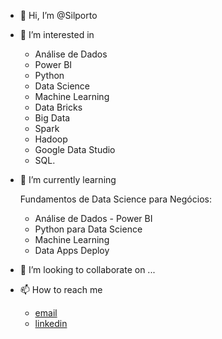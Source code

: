 - 👋 Hi, I’m @Silporto
- 👀 I’m interested in 

     - Análise de Dados
     - Power BI
     - Python
     - Data Science
     - Machine Learning
     - Data Bricks
     - Big Data
     - Spark
     - Hadoop
     - Google Data Studio
     - SQL.
   
- 🌱 I’m currently learning 

     Fundamentos de Data Science para Negócios:  
     - Análise de Dados - Power BI  
     - Python para Data Science  
     - Machine Learning  
     - Data Apps Deploy
        
- 💞️ I’m looking to collaborate on ...
- 📫 How to reach me 

     - [email](sil.porto09@gmail.com)
     - [linkedin](https://www.linkedin.com/in/silvana-porto/)

  




<!---
Silporto/Silporto is a ✨ special ✨ repository because its `README.md` (this file) appears on your GitHub profile.
You can click the Preview link to take a look at your changes.
--->
